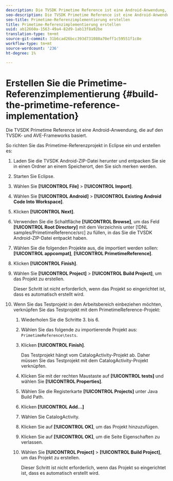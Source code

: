 ```yaml
---
description: Die TVSDK Primetime Reference ist eine Android-Anwendung, die auf den TVSDK- und AVE-Frameworks basiert.
seo-description: Die TVSDK Primetime Reference ist eine Android-Anwendung, die auf den TVSDK- und AVE-Frameworks basiert.
seo-title: Primetime-Referenzimplementierung erstellen
title: Primetime-Referenzimplementierung erstellen
uuid: ab12660a-1563-49a4-82d9-1ab13f8a92be
translation-type: tm+mt
source-git-commit: 31b6cad26bcc393d731080a70eff1c59551f1c8e
workflow-type: tm+mt
source-wordcount: '236'
ht-degree: 1%

---
```



# Erstellen Sie die Primetime-Referenzimplementierung {#build-the-primetime-reference-implementation}

Die TVSDK Primetime Reference ist eine Android-Anwendung, die auf den TVSDK- und AVE-Frameworks basiert.

So richten Sie das Primetime-Referenzprojekt in Eclipse ein und erstellen es:

1. Laden Sie die TVSDK Android-ZIP-Datei herunter und entpacken Sie sie in einen Ordner an einem Speicherort, den Sie sich merken werden.
1. Starten Sie Eclipse.
1. Wählen Sie **[!UICONTROL File]** > **[!UICONTROL Import]**.
1. Wählen Sie **[!UICONTROL Android]** > **[!UICONTROL Existing Android Code Into Workspace]**.
1. Klicken **[!UICONTROL Next]**.
1. Verwenden Sie die Schaltfläche **[!UICONTROL Browse]**, um das Feld **[!UICONTROL Root Directory]** mit dem Verzeichnis unter [!DNL samples/PrimetimeReference/src] zu füllen, in das Sie die TVSDK Android-ZIP-Datei entpackt haben.
1. Wählen Sie die folgenden Projekte aus, die importiert werden sollen: **[!UICONTROL appcompat]**, **[!UICONTROL PrimetimeReference]**.
1. Klicken **[!UICONTROL Finish]**.
1. Wählen Sie **[!UICONTROL Project]** > **[!UICONTROL Build Project]**, um das Projekt zu erstellen.

   Dieser Schritt ist nicht erforderlich, wenn das Projekt so eingerichtet ist, dass es automatisch erstellt wird.
1. Wenn Sie das Testprojekt in den Arbeitsbereich einbeziehen möchten, verknüpfen Sie das Testprojekt mit dem PrimetimeReference-Projekt:
   1. Wiederholen Sie die Schritte 3. bis 6.
   1. Wählen Sie das folgende zu importierende Projekt aus: `PrimetimeReference\tests`.
   1. Klicken **[!UICONTROL Finish]**.

      Das Testprojekt hängt vom CatalogActivity-Projekt ab. Daher müssen Sie das Testprojekt mit dem CatalogActivity-Projekt verknüpfen.
   1. Klicken Sie mit der rechten Maustaste auf **[!UICONTROL tests]** und wählen Sie **[!UICONTROL Properties]**.
   1. Wählen Sie die Registerkarte **[!UICONTROL Projects]** unter Java Build Path.
   1. Klicken **[!UICONTROL Add...]**
   1. Wählen Sie CatalogActivity.
   1. Klicken Sie auf **[!UICONTROL OK]**, um das Projekt hinzuzufügen.
   1. Klicken Sie auf **[!UICONTROL OK]**, um die Seite Eigenschaften zu verlassen.
   1. Wählen Sie **[!UICONTROL Project]** > **[!UICONTROL Build Project]**, um das Projekt zu erstellen.

      Dieser Schritt ist nicht erforderlich, wenn das Projekt so eingerichtet ist, dass es automatisch erstellt wird.
